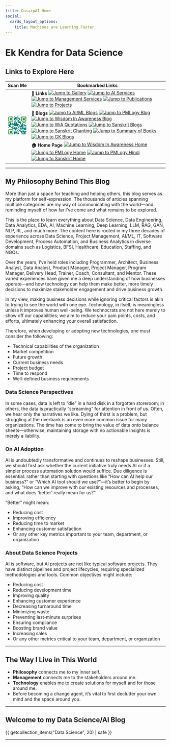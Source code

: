 ```yaml
---
title: DasarpAI Home
social:
  cards_layout_options:
    title: Machines are Learning Faster
---
```


<style>
  .center {
    display: block;
    margin-left: auto;
    margin-right: auto;
    width: 75%;

    table {
      margin-top: 30px;
      margin-bottom: 50px;
      border-spacing: 0 20px; /* Add vertical space between table rows */
    }

    table tr {
      margin-bottom: 20px;
    }

    table td {
      padding-top: 15px;
      padding-bottom: 15px;
    }

    table td a {
      display: block;
      margin-bottom: 25px;
      line-height: 1.6;
    }

    table td a:last-child {
      margin-bottom: 0;
    }
  }

  a img {
    vertical-align: 2px;
  }

</style>

<h1>Ek Kendra for Data Science </h1>

<h2> Links to Explore Here </h2>

<table>
  <thead>
    <tr>
      <th>Scan Me</th>
      <th>Bookmarked Links</th>
    </tr>
  </thead>
  <tbody>
    <tr>
      <td rowspan="4"><img src="/assets/images/dasarpai-qrcode.png" alt="QR Code" width="150"></td>
    </tr>
    <tr>
      <td>
        <b>🔗 Links</b>
        <a href="/gallery" class="alink"><img src="https://img.shields.io/badge/➡️-Gallery-red" alt="Jump to Gallery"></a>
        <a href="/datascience-courses" class="alink"><img src="https://img.shields.io/badge/➡️-AI_Services-008037" alt="Jump to AI Services"></a>
        <a href="/management" class="alink"><img src="https://img.shields.io/badge/➡️-Management_Services-008037" alt="Jump to Management Services"></a>
        <a href="/publications-home" class="alink"><img src="https://img.shields.io/badge/➡️-Books_and_Publications-A700F5" alt="Jump to Publications"></a>
        <a href="/project-index-page" class="alink"><img src="https://img.shields.io/badge/➡️-Projects-233eb9" alt="Jump to Projects"></a>
      </td>
    </tr>
    <tr>
      <td>
        <b>📝 Blogs</b>
        <a href="/dsblog" class="alink"><img src="https://img.shields.io/badge/➡️-Data_Science_📝-blue" alt="Jump to AI/ML Blogs"></a>
        <a href="/pmblog" class="alink"><img src="https://img.shields.io/badge/➡️-PMLOGY_📝-5C2EDF" alt="Jump to PMLogy Blog"></a>
        <a href="/wiaposts" class="alink"><img src="https://img.shields.io/badge/➡️-Wisdom_In_Awareness_📝-9CF5E" alt="Jump to Wisdom In Awareness Blog"></a>
        <a href="/quotations" class="alink"><img src="https://img.shields.io/badge/➡️-WiA_Quotations_📝-9CF5E" alt="Jump to WiA Quotations"></a>
        <a href="/samskrutyatra" class="alink"><img src="https://img.shields.io/badge/➡️-Samskrut_Yatra_📝-FFF801" alt="Jump to Sanskrit Blogs"></a>
        <a href="/samskrutyatra-tags#chanting" class="alink"><img src="https://img.shields.io/badge/➡️-Samskrut_Chanting_📝-FFF801" alt="Jump to Sanskrit Chanting"></a>
        <a href="/booksummary" class="alink"><img src="https://img.shields.io/badge/➡️-Book_Interview_Summary_📝-A700F5" alt="Jump to Summary of Books"></a>
        <a href="/gk" class="alink"><img src="https://img.shields.io/badge/➡️-General_Knowledge_📝-red" alt="Jump to GK Blogs"></a>
      </td>
    </tr>
    <tr>
      <td>
        <b>🏠 Home Page</b>
        <a href="/wia-home" class="alink"><img src="https://img.shields.io/badge/➡️-WiA_🏠-9CF5E" alt="Jump to Wisdom In Awareness Home"></a>
        <a href="/pmlogy-home" class="alink"><img src="https://img.shields.io/badge/➡️-PMLOGY_🏠-5C2EDF" alt="Jump to PMLogy Home"></a>
        <a href="/pmbok6hi" class="alink"><img src="https://img.shields.io/badge/➡️-PMBoK_Hindi_🏠-5C2EDF" alt="Jump to PMLogy Hindi"></a>
        <a href="/samskrutyatra-home" class="alink"><img src="https://img.shields.io/badge/➡️-SanskritYatra_🏠-FFF801" alt="Jump to Sanskrit Home"></a>        
      </td>
    </tr>
  </tbody>
</table>

---

## My Philosophy Behind This Blog

More than just a space for teaching and helping others, this blog serves as my platform for self-expression. The thousands of articles spanning multiple categories are my way of communicating with the world—and reminding myself of how far I’ve come and what remains to be explored.

This is the place to learn everything about Data Science, Data Engineering, Data Analytics, EDA, AI, Machine Learning, Deep Learning, LLM, RAG, GAN, NLP, RL, and much more. The content here is rooted in my three decades of experience across Data Science, Project Management, AI/ML, IT, Software Development, Process Automation, and Business Analytics in diverse domains such as Logistics, BFSI, Healthcare, Education, Staffing, and NGOs.

Over the years, I’ve held roles including Programmer, Architect, Business Analyst, Data Analyst, Product Manager, Project Manager, Program Manager, Delivery Head, Trainer, Coach, Consultant, and Mentor. These varied experiences have given me a deep understanding of how businesses operate—and how technology can help them make better, more timely decisions to maximize stakeholder engagement and drive business growth.

In my view, making business decisions while ignoring critical factors is akin to trying to see the world with one eye. Technology, in itself, is meaningless unless it improves human well-being. We technocrats are not here merely to show off our capabilities; we aim to reduce your pain points, costs, and efforts, ultimately enhancing your overall satisfaction.

Therefore, when developing or adopting new technologies, one must consider the following:

- Technical capabilities of the organization  
- Market competition  
- Future growth  
- Current business needs  
- Project budget  
- Time to respond  
- Well-defined business requirements  

### Data Science Perspectives

In some cases, data is left to “die” in a hard disk in a forgotten storeroom; in others, the data is practically “screaming” for attention in front of us. Often, we hear only the narratives we like. Dying of thirst is a problem, but struggling at the riverbank is an even more common issue for many organizations. The time has come to bring the value of data onto balance sheets—otherwise, maintaining storage with no actionable insights is merely a liability.

### On AI Adoption

AI is undoubtedly transformative and continues to reshape businesses. Still, we should first ask whether the current initiative truly needs AI or if a simpler process automation solution would suffice. Due diligence is essential: rather than starting with questions like “How can AI help our business?” or “Which AI tool should we use?”—it’s better to begin by asking, “How can we improve with our existing resources and processes, and what does ‘better’ really mean for us?” 

“Better” might mean:  
- Reducing cost  
- Improving efficiency  
- Reducing time to market  
- Enhancing customer satisfaction  
- Or any other key metrics important to your team, department, or organization  

### About Data Science Projects

AI is software, but AI projects are not like typical software projects. They have distinct pipelines and project lifecycles, requiring specialized methodologies and tools. Common objectives might include:  

- Reducing cost  
- Reducing development time  
- Improving quality  
- Enhancing customer experience  
- Decreasing turnaround time  
- Minimizing waste  
- Preventing last-minute surprises  
- Ensuring compliance  
- Boosting brand value  
- Increasing sales  
- Or any other metrics critical to your team, department, or organization  

---

## The Way I Live in This World

- **Philosophy** connects me to my inner self.  
- **Management** connects me to the stakeholders around me.  
- **Technology** enables me to create solutions for myself and for those around me.  
- Before becoming a change agent, it’s vital to first declutter your own mind and the space around you.  

---
 

## Welcome to my Data Science/AI Blog
<!-- dsblog listing starts. -->
{{ getcollection_items("Data Science", 20) | safe }}
<!-- dsblog listing ends. -->

<hr>

